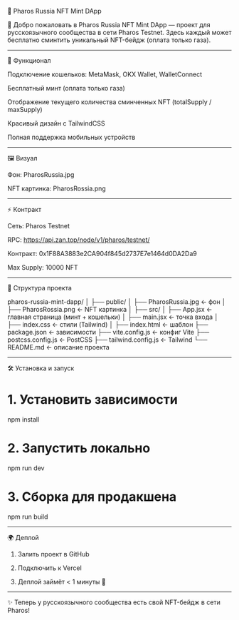 📌 Pharos Russia NFT Mint DApp

🎉 Добро пожаловать в Pharos Russia NFT Mint DApp — проект для русскоязычного сообщества в сети Pharos Testnet.
Здесь каждый может бесплатно сминтить уникальный NFT-бейдж (оплата только газа).


---

🚀 Функционал

Подключение кошельков: MetaMask, OKX Wallet, WalletConnect

Бесплатный минт (оплата только газа)

Отображение текущего количества сминченных NFT (totalSupply / maxSupply)

Красивый дизайн с TailwindCSS

Полная поддержка мобильных устройств



---

🖼️ Визуал

Фон: PharosRussia.jpg

NFT картинка: PharosRossia.png



---

⚡ Контракт

Сеть: Pharos Testnet

RPC: https://api.zan.top/node/v1/pharos/testnet/

Контракт: 0x1F88A3883e2CA904f845d2737E7e1464d0DA2Da9

Max Supply: 10000 NFT



---

📂 Структура проекта

pharos-russia-mint-dapp/
│
├── public/
│   ├── PharosRussia.jpg      ← фон
│   ├── PharosRossia.png      ← NFT картинка
│
├── src/
│   ├── App.jsx               ← главная страница (минт + кошельки)
│   ├── main.jsx              ← точка входа
│   ├── index.css             ← стили (Tailwind)
│
├── index.html                ← шаблон
├── package.json              ← зависимости
├── vite.config.js            ← конфиг Vite
├── postcss.config.js         ← PostCSS
├── tailwind.config.js        ← Tailwind
└── README.md                 ← описание проекта


---

🛠️ Установка и запуск

# 1. Установить зависимости
npm install

# 2. Запустить локально
npm run dev

# 3. Сборка для продакшена
npm run build


---

🌍 Деплой

1. Залить проект в GitHub


2. Подключить к Vercel


3. Деплой займёт < 1 минуты 🚀




---

✨ Теперь у русскоязычного сообщества есть свой NFT-бейдж в сети Pharos!

